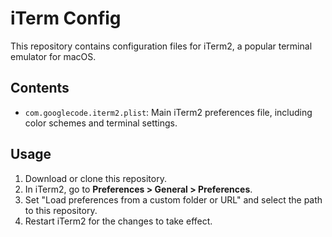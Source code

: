 # iTerm Config

This repository contains configuration files for iTerm2, a popular terminal emulator for macOS.

## Contents

- `com.googlecode.iterm2.plist`: Main iTerm2 preferences file, including color schemes and terminal settings.

## Usage

1. Download or clone this repository.
2. In iTerm2, go to **Preferences > General > Preferences**.
3. Set "Load preferences from a custom folder or URL" and select the path to this repository.
4. Restart iTerm2 for the changes to take effect.
